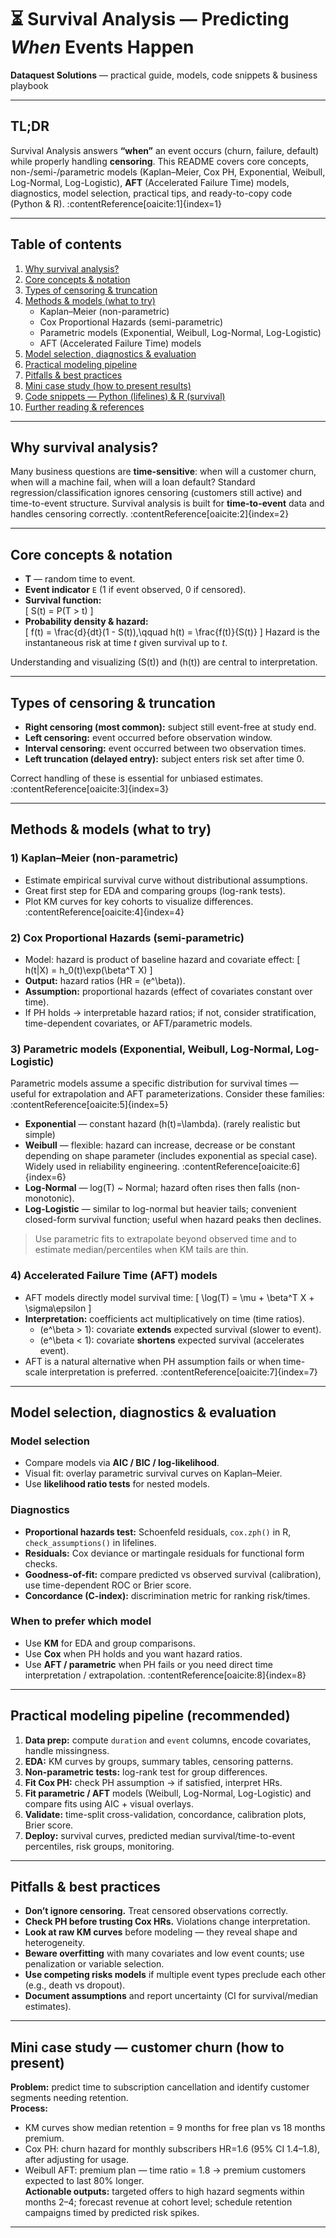 # ⏳ Survival Analysis — Predicting *When* Events Happen  
**Dataquest Solutions** — practical guide, models, code snippets & business playbook

---

## TL;DR
Survival Analysis answers **“when”** an event occurs (churn, failure, default) while properly handling **censoring**. This README covers core concepts, non-/semi-/parametric models (Kaplan–Meier, Cox PH, Exponential, Weibull, Log-Normal, Log-Logistic), **AFT** (Accelerated Failure Time) models, diagnostics, model selection, practical tips, and ready-to-copy code (Python & R). :contentReference[oaicite:1]{index=1}

---

## Table of contents
1. [Why survival analysis?](#why-survival-analysis)  
2. [Core concepts & notation](#core-concepts--notation)  
3. [Types of censoring & truncation](#types-of-censoring--truncation)  
4. [Methods & models (what to try)](#methods--models-what-to-try)  
   - Kaplan–Meier (non-parametric)  
   - Cox Proportional Hazards (semi-parametric)  
   - Parametric models (Exponential, Weibull, Log-Normal, Log-Logistic)  
   - AFT (Accelerated Failure Time) models  
5. [Model selection, diagnostics & evaluation](#model-selection-diagnostics--evaluation)  
6. [Practical modeling pipeline](#practical-modeling-pipeline)  
7. [Pitfalls & best practices](#pitfalls--best-practices)  
8. [Mini case study (how to present results)](#mini-case-study-how-to-present-results)  
9. [Code snippets — Python (lifelines) & R (survival)](#code-snippets)  
10. [Further reading & references](#further-reading--references)  

---

## Why survival analysis?
Many business questions are **time-sensitive**: when will a customer churn, when will a machine fail, when will a loan default? Standard regression/classification ignores censoring (customers still active) and time-to-event structure. Survival analysis is built for **time-to-event** data and handles censoring correctly. :contentReference[oaicite:2]{index=2}

---

## Core concepts & notation
- **T** — random time to event.  
- **Event indicator** `E` (1 if event observed, 0 if censored).  
- **Survival function:**  
  \[
  S(t) = P(T > t)
  \]
- **Probability density & hazard:**  
  \[
  f(t) = \frac{d}{dt}(1 - S(t)),\qquad h(t) = \frac{f(t)}{S(t)}
  \]
  Hazard is the instantaneous risk at time *t* given survival up to *t*.

Understanding and visualizing \(S(t)\) and \(h(t)\) are central to interpretation.

---

## Types of censoring & truncation
- **Right censoring (most common):** subject still event-free at study end.  
- **Left censoring:** event occurred before observation window.  
- **Interval censoring:** event occurred between two observation times.  
- **Left truncation (delayed entry):** subject enters risk set after time 0.  

Correct handling of these is essential for unbiased estimates. :contentReference[oaicite:3]{index=3}

---

## Methods & models (what to try)

### 1) Kaplan–Meier (non-parametric)
- Estimate empirical survival curve without distributional assumptions.  
- Great first step for EDA and comparing groups (log-rank tests).  
- Plot KM curves for key cohorts to visualize differences. :contentReference[oaicite:4]{index=4}

### 2) Cox Proportional Hazards (semi-parametric)
- Model: hazard is product of baseline hazard and covariate effect:
  \[
  h(t|X) = h_0(t)\exp(\beta^T X)
  \]
- **Output:** hazard ratios (HR = \(e^\beta\)).  
- **Assumption:** proportional hazards (effect of covariates constant over time).  
- If PH holds → interpretable hazard ratios; if not, consider stratification, time-dependent covariates, or AFT/parametric models.

### 3) Parametric models (Exponential, Weibull, Log-Normal, Log-Logistic)  
Parametric models assume a specific distribution for survival times — useful for extrapolation and AFT parameterizations. Consider these families: :contentReference[oaicite:5]{index=5}

- **Exponential** — constant hazard \(h(t)=\lambda\). (rarely realistic but simple)  
- **Weibull** — flexible: hazard can increase, decrease or be constant depending on shape parameter (includes exponential as special case). Widely used in reliability engineering. :contentReference[oaicite:6]{index=6}  
- **Log-Normal** — log(T) ~ Normal; hazard often rises then falls (non-monotonic).  
- **Log-Logistic** — similar to log-normal but heavier tails; convenient closed-form survival function; useful when hazard peaks then declines.  
> Use parametric fits to extrapolate beyond observed time and to estimate median/percentiles when KM tails are thin.

### 4) Accelerated Failure Time (AFT) models
- AFT models directly model survival time:
  \[
  \log(T) = \mu + \beta^T X + \sigma\epsilon
  \]
- **Interpretation:** coefficients act multiplicatively on time (time ratios).  
  - \(e^\beta > 1\): covariate **extends** expected survival (slower to event).  
  - \(e^\beta < 1\): covariate **shortens** expected survival (accelerates event).  
- AFT is a natural alternative when PH assumption fails or when time-scale interpretation is preferred. :contentReference[oaicite:7]{index=7}

---

## Model selection, diagnostics & evaluation

### Model selection
- Compare models via **AIC / BIC / log-likelihood**.  
- Visual fit: overlay parametric survival curves on Kaplan–Meier.  
- Use **likelihood ratio tests** for nested models.

### Diagnostics
- **Proportional hazards test:** Schoenfeld residuals, `cox.zph()` in R, `check_assumptions()` in lifelines.  
- **Residuals:** Cox deviance or martingale residuals for functional form checks.  
- **Goodness-of-fit:** compare predicted vs observed survival (calibration), use time-dependent ROC or Brier score.  
- **Concordance (C-index):** discrimination metric for ranking risk/times.

### When to prefer which model
- Use **KM** for EDA and group comparisons.  
- Use **Cox** when PH holds and you want hazard ratios.  
- Use **AFT / parametric** when PH fails or you need direct time interpretation / extrapolation. :contentReference[oaicite:8]{index=8}

---

## Practical modeling pipeline (recommended)
1. **Data prep:** compute `duration` and `event` columns, encode covariates, handle missingness.  
2. **EDA:** KM curves by groups, summary tables, censoring patterns.  
3. **Non-parametric tests:** log-rank test for group differences.  
4. **Fit Cox PH:** check PH assumption → if satisfied, interpret HRs.  
5. **Fit parametric / AFT** models (Weibull, Log-Normal, Log-Logistic) and compare fits using AIC + visual overlays.  
6. **Validate:** time-split cross-validation, concordance, calibration plots, Brier score.  
7. **Deploy:** survival curves, predicted median survival/time-to-event percentiles, risk groups, monitoring.

---

## Pitfalls & best practices
- **Don’t ignore censoring.** Treat censored observations correctly.  
- **Check PH before trusting Cox HRs.** Violations change interpretation.  
- **Look at raw KM curves** before modeling — they reveal shape and heterogeneity.  
- **Beware overfitting** with many covariates and low event counts; use penalization or variable selection.  
- **Use competing risks models** if multiple event types preclude each other (e.g., death vs dropout).  
- **Document assumptions** and report uncertainty (CI for survival/median estimates).

---

## Mini case study — customer churn (how to present)
**Problem:** predict time to subscription cancellation and identify customer segments needing retention.  
**Process:**  
- KM curves show median retention = 9 months for free plan vs 18 months premium.  
- Cox PH: churn hazard for monthly subscribers HR=1.6 (95% CI 1.4–1.8), after adjusting for usage.  
- Weibull AFT: premium plan — time ratio = 1.8 → premium customers expected to last 80% longer.  
**Actionable outputs:** targeted offers to high hazard segments within months 2–4; forecast revenue at cohort level; schedule retention campaigns timed by predicted risk spikes.

---
